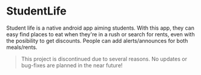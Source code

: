 # StudentLife
Student life is a native android app aiming students. With this app, they can easy find places to eat when they're in a rush or search for rents, even with the posibility to get discounts. People can add alerts/announces for both meals/rents.

> This project is discontinued due to several reasons. No updates or bug-fixes are planned in the near future!
